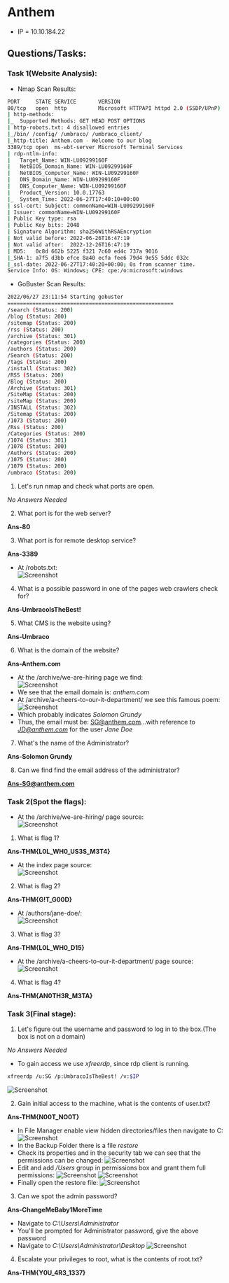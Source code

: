# Anthem

* IP = 10.10.184.22

## Questions/Tasks:

### Task 1(Website Analysis):

* Nmap Scan Results:
```bash
PORT     STATE SERVICE       VERSION
80/tcp   open  http          Microsoft HTTPAPI httpd 2.0 (SSDP/UPnP)
| http-methods:
|_  Supported Methods: GET HEAD POST OPTIONS
| http-robots.txt: 4 disallowed entries
|_/bin/ /config/ /umbraco/ /umbraco_client/
|_http-title: Anthem.com - Welcome to our blog
3389/tcp open  ms-wbt-server Microsoft Terminal Services
| rdp-ntlm-info:
|   Target_Name: WIN-LU09299160F
|   NetBIOS_Domain_Name: WIN-LU09299160F
|   NetBIOS_Computer_Name: WIN-LU09299160F
|   DNS_Domain_Name: WIN-LU09299160F
|   DNS_Computer_Name: WIN-LU09299160F
|   Product_Version: 10.0.17763
|_  System_Time: 2022-06-27T17:40:10+00:00
| ssl-cert: Subject: commonName=WIN-LU09299160F
| Issuer: commonName=WIN-LU09299160F
| Public Key type: rsa
| Public Key bits: 2048
| Signature Algorithm: sha256WithRSAEncryption
| Not valid before: 2022-06-26T16:47:19
| Not valid after:  2022-12-26T16:47:19
| MD5:   0c8d 662b 5225 f321 7c60 ed4c 737a 9016
|_SHA-1: a7f5 d3bb efce 8a40 ecfa fee6 79d4 9e55 5ddc 032c
|_ssl-date: 2022-06-27T17:40:20+00:00; 0s from scanner time.
Service Info: OS: Windows; CPE: cpe:/o:microsoft:windows
```
* GoBuster Scan Results:
```bash
2022/06/27 23:11:54 Starting gobuster
=====================================================
/search (Status: 200)
/blog (Status: 200)
/sitemap (Status: 200)
/rss (Status: 200)
/archive (Status: 301)
/categories (Status: 200)
/authors (Status: 200)
/Search (Status: 200)
/tags (Status: 200)
/install (Status: 302)
/RSS (Status: 200)
/Blog (Status: 200)
/Archive (Status: 301)
/SiteMap (Status: 200)
/siteMap (Status: 200)
/INSTALL (Status: 302)
/Sitemap (Status: 200)
/1073 (Status: 200)
/Rss (Status: 200)
/Categories (Status: 200)
/1074 (Status: 301)
/1078 (Status: 200)
/Authors (Status: 200)
/1075 (Status: 200)
/1079 (Status: 200)
/umbraco (Status: 200)
```

1. Let's run nmap and check what ports are open.<br>

*No Answers Needed*

2. What port is for the web server?<br>

**Ans-80**

3. What port is for remote desktop service?<br>

**Ans-3389**

* At /robots.txt:<br>
![Screenshot](./assets/3.png)

4. What is a possible password in one of the pages web crawlers check for?<br>

**Ans-UmbracoIsTheBest!**

5. What CMS is the website using?<br>

**Ans-Umbraco**

6. What is the domain of the website?<br>

**Ans-Anthem.com**

* At the /archive/we-are-hiring page we find:<br>
![Screenshot](./assets/4.png)
* We see that the email domain is: *anthem.com*
* At /archive/a-cheers-to-our-it-department/ we see this famous poem:
![Screenshot](./assets/6.png)
* Which probably indicates *Solomon Grundy*
* Thus, the email must be: SG@anthem.com...with reference to *JD@anthem.com* for the user *Jane Doe*

7. What's the name of the Administrator?<br>

**Ans-Solomon Grundy**

8. Can we find find the email address of the administrator?<br>

**Ans-SG@anthem.com**

### Task 2(Spot the flags):

* At the /archive/we-are-hiring/ page source:<br>
![Screenshot](./assets/2.png)

1. What is flag 1?<br>

**Ans-THM{L0L_WH0_US3S_M3T4}**

* At the index page source:<br>
![Screenshot](./assets/1.png)

2. What is flag 2?<br>

**Ans-THM{G!T_G00D}**

* At /authors/jane-doe/:<br>
![Screenshot](./assets/7.png)

3. What is flag 3?<br>

**Ans-THM{L0L_WH0_D15}**

* At the /archive/a-cheers-to-our-it-department/ page source:<br>
![Screenshot](./assets/5.png)

4. What is flag 4?<br>

**Ans-THM{AN0TH3R_M3TA}**

### Task 3(Final stage):

1. Let's figure out the username and password to log in to the box.(The box is not on a domain)<br>

*No Answers Needed*

* To gain access we use *xfreerdp*, since rdp client is running.
```bash
xfreerdp /u:SG /p:UmbracoIsTheBest! /v:$IP
```
![Screenshot](./assets/8.png)

2. Gain initial access to the machine, what is the contents of user.txt?<br>

**Ans-THM{N00T_NO0T}**

* In File Manager enable view hidden directories/files then navigate to C:\
![Screenshot](./assets/9.png)
* In the Backup Folder there is a file *restore*
* Check its properties and in the security tab we can see that the permissions can be changed:
![Screenshot](./assets/10.png)
* Edit and add */Users* group in permissions box and grant them full permissions:
![Screenshot](./assets/11.png)
![Screenshot](./assets/12.png)
* Finally open the restore file:
![Screenshot](./assets/13.png)

3. Can we spot the admin password?<br>

**Ans-ChangeMeBaby1MoreTime**

* Navigate to *C:\\Users\\Administrator*
* You'll be prompted for Administrator password, give the above password
* Navigate to *C:\\Users\\Administrator\\Desktop*
![Screenshot](./assets/14.png)

4. Escalate your privileges to root, what is the contents of root.txt?<br>

**Ans-THM{Y0U_4R3_1337}**
